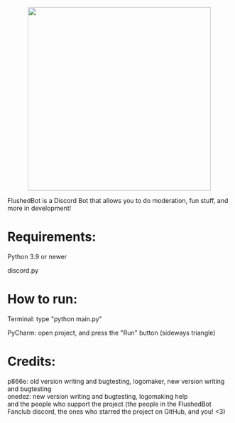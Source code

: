 <p align="center"><img width="412px" src="http://gaykoyfish.xp3.biz/files/bot-transparent.png"></p>
<p>FlushedBot is a Discord Bot that allows you to do moderation, fun stuff, and more in development!</p>
<h1>Requirements:</h1>
<p>Python 3.9 or newer</p>
<p>discord.py</p>
<h1>How to run:</h1>
<p>Terminal: type "python main.py"</p>
<p>PyCharm: open project, and press the "Run" button (sideways triangle)</p>
<h1>Credits:</h1>
<p>p866e: old version writing and bugtesting, logomaker, new version writing and bugtesting<br />
onedez: new version writing and bugtesting, logomaking help
<br />and the people who support the project (the people in the FlushedBot Fanclub discord, the ones who starred the project on GitHub, and you! <3)</p>
